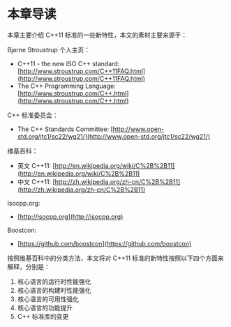 ﻿# 本章导读 #

本章主要介绍 C++11 标准的一些新特性，本文的素材主要来源于：

Bjarne Stroustrup 个人主页：

- C++11 - the new ISO C++ standard: [http://www.stroustrup.com/C++11FAQ.html](http://www.stroustrup.com/C++11FAQ.html)
- The C++ Programming Language: [http://www.stroustrup.com/C++.html](http://www.stroustrup.com/C++.html)


C++ 标准委员会：

- The C++ Standards Committee: [http://www.open-std.org/jtc1/sc22/wg21/](http://www.open-std.org/jtc1/sc22/wg21/)

维基百科：

- 英文 C++11: [http://en.wikipedia.org/wiki/C%2B%2B11](http://en.wikipedia.org/wiki/C%2B%2B11)
- 中文 C++11: [http://zh.wikipedia.org/zh-cn/C%2B%2B11](http://zh.wikipedia.org/zh-cn/C%2B%2B11)

Isocpp.org:

- [http://isocpp.org](http://isocpp.org)

Boostcon:

- [https://github.com/boostcon](https://github.com/boostcon)

按照维基百科中的分类方法，本文将对 C++11 标准的新特性按照以下四个方面来解释，分别是：

1. 核心语言的运行时性能强化
2. 核心语言的构建时性能强化
3. 核心语言的可用性强化
4. 核心语言的功能提升
5. C++ 标准库的变更



